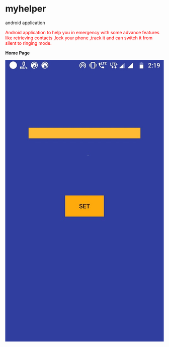 # myhelper
android application

<p style='color:red'>Android application to help you in emergency with some advance features like retrieving  contacts ,lock your phone ,track it and can switch it from silent to ringing mode.</p>  

<b>Home Page</b>

<img src="bb/a.jpg">
